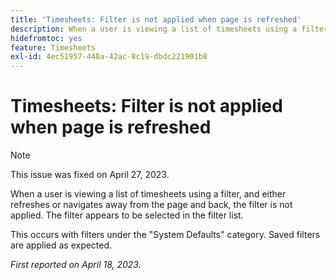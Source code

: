 ```yaml
---
title: 'Timesheets: Filter is not applied when page is refreshed'
description: When a user is viewing a list of timesheets using a filter, and either refreshes or navigates away from the page and back, the filter is not applied. The filter appears to be selected in the filter list.
hidefromtoc: yes
feature: Timesheets
exl-id: 4ec51957-448a-42ac-8c19-dbdc221901b8
---
```

# Timesheets: Filter is not applied when page is refreshed

>[!NOTE]
>
>This issue was fixed on April 27, 2023.

When a user is viewing a list of timesheets using a filter, and either refreshes or navigates away from the page and back, the filter is not applied. The filter appears to be selected in the filter list.

This occurs with filters under the "System Defaults" category. Saved filters are applied as expected.

_First reported on April 18, 2023._
